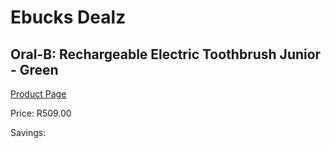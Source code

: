 
# Ebucks Dealz
## Oral-B: Rechargeable Electric Toothbrush Junior - Green
[Product Page](https://www.ebucks.com/web/shop/productSelected.do?prodId=539025436&catId=908594260)

Price: R509.00

Savings: 


	